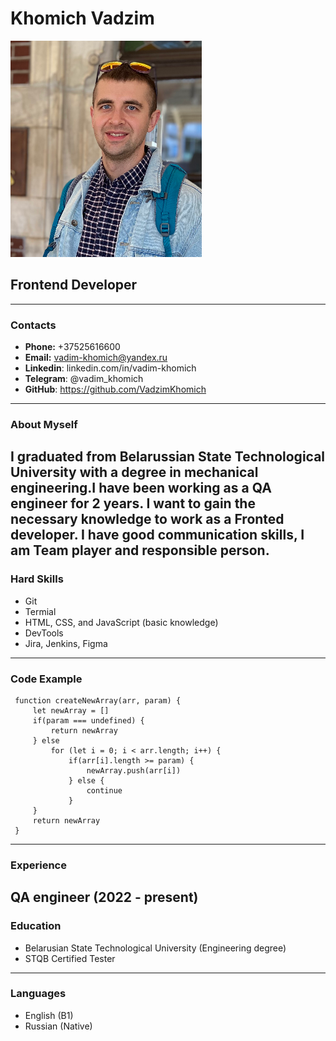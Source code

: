 # **Khomich Vadzim**
![](./cv-avatar.png)
## **Frontend Developer**
---

### **Contacts**
* **Phone:** +37525616600
* **Email:** <vadim-khomich@yandex.ru>
* **Linkedin**: linkedin.com/in/vadim-khomich
* **Telegram**: @vadim_khomich
* **GitHub**: <https://github.com/VadzimKhomich>
---

### **About Myself**
I graduated from Belarussian State Technological University with a degree in mechanical engineering.I have been working as a QA engineer for 2 years. I want to gain the necessary knowledge to work as a Fronted developer. I have good communication skills, I am Team player and responsible person.
---

### **Hard Skills**
* Git 
* Termial
* HTML, CSS, and JavaScript (basic knowledge)
* DevTools
* Jira, Jenkins, Figma
---

### **Code Example**
```
 function createNewArray(arr, param) {
     let newArray = []
     if(param === undefined) {
         return newArray
     } else 
         for (let i = 0; i < arr.length; i++) {
             if(arr[i].length >= param) {
                 newArray.push(arr[i])
             } else {
                 continue
             }           
     }
     return newArray
 } 
``` 
---

### **Experience**
QA engineer (2022 -  present)
---

### **Education**
* Belarusian State Technological University (Engineering degree)
* STQB Certified Tester
---

### **Languages**
* English (B1)
* Russian (Native)

